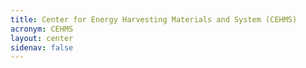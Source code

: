 ```yaml
---
title: Center for Energy Harvesting Materials and System (CEHMS)
acronym: CEHMS
layout: center
sidenav: false
---
```

